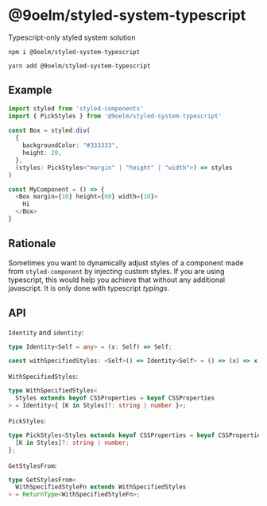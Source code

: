 # @9oelm/styled-system-typescript
Typescript-only styled system solution

```
npm i @9oelm/styled-system-typescript

yarn add @9oelm/styled-system-typescript
```

## Example

```ts
import styled from 'styled-components'
import { PickStyles } from '@9oelm/styled-system-typescript'
 
const Box = styled.div(
  {
    backgroundColor: "#333333",
    height: 20,
  },
  (styles: PickStyles<"margin" | "height" | "width">) => styles
)

const MyComponent = () => {
  <Box margin={10} height={60} width={10}>
    Hi
  </Box>
}
```

## Rationale
Sometimes you want to dynamically adjust styles of a component made from `styled-component` by injecting custom styles. If you are using typescript, this would help you achieve that without any additional javascript. It is only done with typescript _typings_.

## API

`Identity` and `identity`: 
```typescript
type Identity<Self = any> = (x: Self) => Self;

const withSpecifiedStyles: <Self>() => Identity<Self> = () => (x) => x;
```

`WithSpecifiedStyles`: 
```typescript
type WithSpecifiedStyles<
  Styles extends keyof CSSProperties = keyof CSSProperties
> = Identity<{ [K in Styles]?: string | number }>;
```

`PickStyles`:
```typescript
type PickStyles<Styles extends keyof CSSProperties = keyof CSSProperties> = {
  [K in Styles]?: string | number;
};
```

`GetStylesFrom`:
```typescript
type GetStylesFrom<
  WithSpecifiedStyleFn extends WithSpecifiedStyles
> = ReturnType<WithSpecifiedStyleFn>;
```


